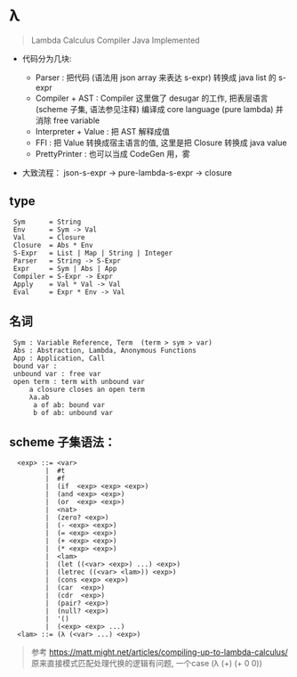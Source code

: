 # λ

> Lambda Calculus Compiler Java Implemented

- 代码分为几块:
     - Parser : 把代码 (语法用 json array 来表达 s-expr) 转换成 java list 的 s-expr
     - Compiler + AST : Compiler 这里做了 desugar 的工作, 把表层语言(scheme 子集, 语法参见注释) 编译成 core language (pure lambda) 并消除 free variable
     - Interpreter + Value : 把 AST 解释成值
     - FFI : 把 Value 转换成宿主语言的值, 这里是把 Closure 转换成 java value
     - PrettyPrinter : 也可以当成 CodeGen 用，雾

- 大致流程： json-s-expr -> pure-lambda-s-expr -> closure


## type

```
 Sym      = String
 Env      = Sym -> Val
 Val      = Closure
 Closure  = Abs * Env
 S-Expr   = List | Map | String | Integer
 Parser   = String -> S-Expr
 Expr     = Sym | Abs | App
 Compiler = S-Expr -> Expr
 Apply    = Val * Val -> Val
 Eval     = Expr * Env -> Val
```

## 名词

```
 Sym : Variable Reference, Term  (term > sym > var)
 Abs : Abstraction, Lambda, Anonymous Functions
 App : Application, Call
 bound var :
 unbound var : free var
 open term : term with unbound var
     a closure closes an open term
     λa.ab
      a of ab: bound var
      b of ab: unbound var
```

## scheme 子集语法：
```
  <exp> ::= <var>
         |  #t
         |  #f
         |  (if  <exp> <exp> <exp>)
         |  (and <exp> <exp>)
         |  (or  <exp> <exp>)
         |  <nat>
         |  (zero? <exp>)
         |  (- <exp> <exp>)
         |  (= <exp> <exp>)
         |  (+ <exp> <exp>)
         |  (* <exp> <exp>)
         |  <lam>
         |  (let ((<var> <exp>) ...) <exp>)
         |  (letrec ((<var> <lam>)) <exp>)
         |  (cons <exp> <exp>)
         |  (car  <exp>)
         |  (cdr  <exp>)
         |  (pair? <exp>)
         |  (null? <exp>)
         |  '()
         |  (<exp> <exp> ...)
  <lam> ::= (λ (<var> ...) <exp>)
```

> 参考  https://matt.might.net/articles/compiling-up-to-lambda-calculus/
原来直接模式匹配处理代换的逻辑有问题, 一个case (λ (+) (+ 0 0))